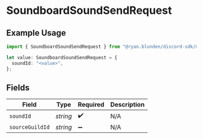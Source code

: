 # SoundboardSoundSendRequest

## Example Usage

```typescript
import { SoundboardSoundSendRequest } from "@ryan.blunden/discord-sdk/models/components";

let value: SoundboardSoundSendRequest = {
  soundId: "<value>",
};
```

## Fields

| Field              | Type               | Required           | Description        |
| ------------------ | ------------------ | ------------------ | ------------------ |
| `soundId`          | *string*           | :heavy_check_mark: | N/A                |
| `sourceGuildId`    | *string*           | :heavy_minus_sign: | N/A                |